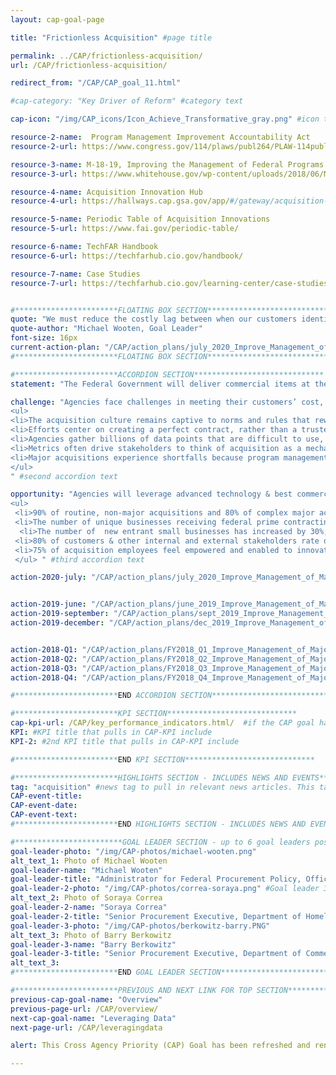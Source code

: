 ```yaml
---
layout: cap-goal-page

title: "Frictionless Acquisition" #page title

permalink: ../CAP/frictionless-acquisition/
url: /CAP/frictionless-acquisition/

redirect_from: "/CAP/CAP_goal_11.html"

#cap-category: "Key Driver of Reform" #category text

cap-icon: "/img/CAP_icons/Icon_Achieve_Transformative_gray.png" #icon that appears next to title

resource-2-name:  Program Management Improvement Accountability Act
resource-2-url: https://www.congress.gov/114/plaws/publ264/PLAW-114publ264.pdf

resource-3-name: M-18-19, Improving the Management of Federal Programs and Projects through Implementing the Program Management Improvement Accountability Act
resource-3-url: https://www.whitehouse.gov/wp-content/uploads/2018/06/M-18-19.pdf

resource-4-name: Acquisition Innovation Hub
resource-4-url: https://hallways.cap.gsa.gov/app/#/gateway/acquisition-innovation

resource-5-name: Periodic Table of Acquisition Innovations
resource-5-url: https://www.fai.gov/periodic-table/

resource-6-name: TechFAR Handbook
resource-6-url: https://techfarhub.cio.gov/handbook/

resource-7-name: Case Studies
resource-7-url: https://techfarhub.cio.gov/learning-center/case-studies/


#***********************FLOATING BOX SECTION*****************************
quote: "We must reduce the costly lag between when our customers identify needs and when they receive solutions." #appears in the gray text box
quote-author: "Michael Wooten, Goal Leader"
font-size: 16px
current-action-plan: "/CAP/action_plans/july_2020_Improve_Management_of_Major_Acquisitions.pdf"
#***********************FLOATING BOX SECTION*****************************

#***********************ACCORDION SECTION*****************************
statement: "The Federal Government will deliver commercial items at the same speed as the market place & manage customers’ delivery expectations for acquisitions of non-commercial items by breaking down barriers to entry using modern business practices and technologies." #first accordion text

challenge: "Agencies face challenges in meeting their customers’ cost, schedule, and performance expectation: 
<ul>
<li>The acquisition culture remains captive to norms and rules that reward compliance and risk avoidance over good business judgment and positive customer experience as agencies address their mission needs and work with each other to solve national problems.</li>
<li>Efforts center on creating a perfect contract, rather than a trusted partnership with shared common values.</li>
<li>Agencies gather billions of data points that are difficult to use, instead of exploiting  disruptive technologies to promote cost-effective self-service analytics & allow acquisition professionals to pursue higher value activities.</li>
<li>Metrics often drive stakeholders to think of acquisition as a mechanical activity, rather than as a value-enhancing platform or conduit for effective accomplishment of critical mission outcomes. </li>
<li>Major acquisitions experience shortfalls because program management is undervalued.</li>
</ul> 
" #second accordion text

opportunity: "Agencies will leverage advanced technology & best commercial & public sector practices to support a transformed acquisition environment where, by 2025:
<ul>
 <li>90% of routine, non-major acquisitions and 80% of complex major acquisitions are completed in a time frame and comparable to private sector averages or benchmarks of leading state and local governments, or federal agencies;</li>
 <li>The number of unique businesses receiving federal prime contracting dollars has increased by 15%;</li>
  <li>The number of  new entrant small businesses has increased by 30%;</li>
 <li>80% of customers & other internal and external stakeholders rate delivered service and experience with the acquisition process as above average or better; and</li>
 <li>75% of acquisition employees feel empowered and enabled to innovate on behalf of the taxpayers they serve.</li>
 </ul> " #third accordion text

action-2020-july: "/CAP/action_plans/july_2020_Improve_Management_of_Major_Acquisitions.pdf"


action-2019-june: "/CAP/action_plans/june_2019_Improve_Management_of_Major_Acquisitions.pdf"
action-2019-september: "/CAP/action_plans/sept_2019_Improve_Management_of_Major_Acquisitions.pdf"
action-2019-december: "/CAP/action_plans/dec_2019_Improve_Management_of_Major_Acquisitions.pdf"


action-2018-Q1: "/CAP/action_plans/FY2018_Q1_Improve_Management_of_Major_Acquisitions.pdf"
action-2018-Q2: "/CAP/action_plans/FY2018_Q2_Improve_Management_of_Major_Acquisitions.pdf"
action-2018-Q3: "/CAP/action_plans/FY2018_Q3_Improve_Management_of_Major_Acquisitions.pdf"
action-2018-Q4: "/CAP/action_plans/FY2018_Q4_Improve_Management_of_Major_Acquisitions.pdf"

#***********************END ACCORDION SECTION*****************************

#***********************KPI SECTION*****************************
cap-kpi-url: /CAP/key_performance_indicators.html/  #if the CAP goal has a KPI, it will appear as a button under the title. The button links to the KPI accordion section
KPI: #KPI title that pulls in CAP-KPI include
KPI-2: #2nd KPI title that pulls in CAP-KPI include

#***********************END KPI SECTION*****************************

#***********************HIGHLIGHTS SECTION - INCLUDES NEWS AND EVENTS*****************************
tag: "acquisition" #news tag to pull in relevant news articles. This tag needs to be included in the "post" front matter
CAP-event-title:
CAP-event-date:
CAP-event-text:
#***********************END HIGHLIGHTS SECTION - INCLUDES NEWS AND EVENTS*****************************

#************************GOAL LEADER SECTION - up to 6 goal leaders possible by creating up to 6 sections below***************************
goal-leader-photo: "/img/CAP-photos/michael-wooten.png" 
alt_text_1: Photo of Michael Wooten
goal-leader-name: "Michael Wooten"
goal-leader-title: "Administrator for Federal Procurement Policy, Office of Management and Budget"
goal-leader-2-photo: "/img/CAP-photos/correa-soraya.png" #Goal leader 3
alt_text_2: Photo of Soraya Correa
goal-leader-2-name: "Soraya Correa"
goal-leader-2-title: "Senior Procurement Executive, Department of Homeland Security"
goal-leader-3-photo: "/img/CAP-photos/berkowitz-barry.PNG"
alt_text_3: Photo of Barry Berkowitz
goal-leader-3-name: "Barry Berkowitz"
goal-leader-3-title: "Senior Procurement Executive, Department of Commerce"
alt_text_3:
#***********************END GOAL LEADER SECTION*****************************8

#***********************PREVIOUS AND NEXT LINK FOR TOP SECTION*****************************8
previous-cap-goal-name: "Overview"
previous-page-url: /CAP/overview/
next-cap-goal-name: "Leveraging Data"
next-page-url: /CAP/leveragingdata

alert: This Cross Agency Priority (CAP) Goal has been refreshed and renamed to Frictionless Acquisition.

---  
```


